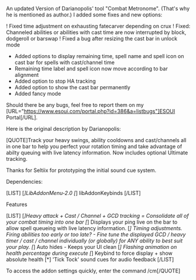 An updated Version of Darianopolis' tool "Combat Metronome". (That's why he is mentioned as author.)
I added some fixes and new options:

!  Fixed time adjustment on exhausting fatecarver depending on crux
!  Fixed: Channeled abilities or abilities with cast time are now interrupted by block, dodgeroll or barswap
!  Fixed a bug after resizing the cast bar in unlock mode
+  Added options to display remaining time, spell name and spell icon on cast bar for spells with cast/channel time
+  Remaining time label and spell icon now move according to bar alignment
+  Added option to stop HA tracking
+  Added option to show the cast bar permanently
+  Added fancy mode

Should there be any bugs, feel free to report them on my [URL="https://www.esoui.com/portal.php?id=386&a=listbugs"]ESOUI Portal[/URL].

Here is the original description by Darianopolis:

[QUOTE]Track your heavy swings, ability cooldowns and cast/channels all in one bar to help you perfect your rotation timing and take advantage of abilty queuing with live latency information.
Now includes optional Ultimate tracking.

Thanks for Seltiix for prototyping the initial sound cue system.

Dependencies:

[LIST]
[*]LibAddonMenu-2.0
[*]    libAddonKeybinds
[/LIST]

Features

[LIST]
[*]Heavy attack + Cast / Channel + GCD tracking = Consolidate all of your combat timing into one bar
[*]    Displays your ping live on the bar to allow spell queueing with live latency information.
[*]    Timing adjustments. Firing abilities too early or too late? - Fine tune the displayed GCD / heavy timer / cast / channel individually (or globally) for ANY ability to best suit your play.
[*]    Auto hides - Keeps your UI clean
[*]    Flashing animation on health percentage during execute
[*]    Keybind to force display + show absolute health
[*]    'Tick Tock' sound cues for audio feedback
[/LIST]

To access the addon settings quickly, enter the command /cm[/QUOTE]